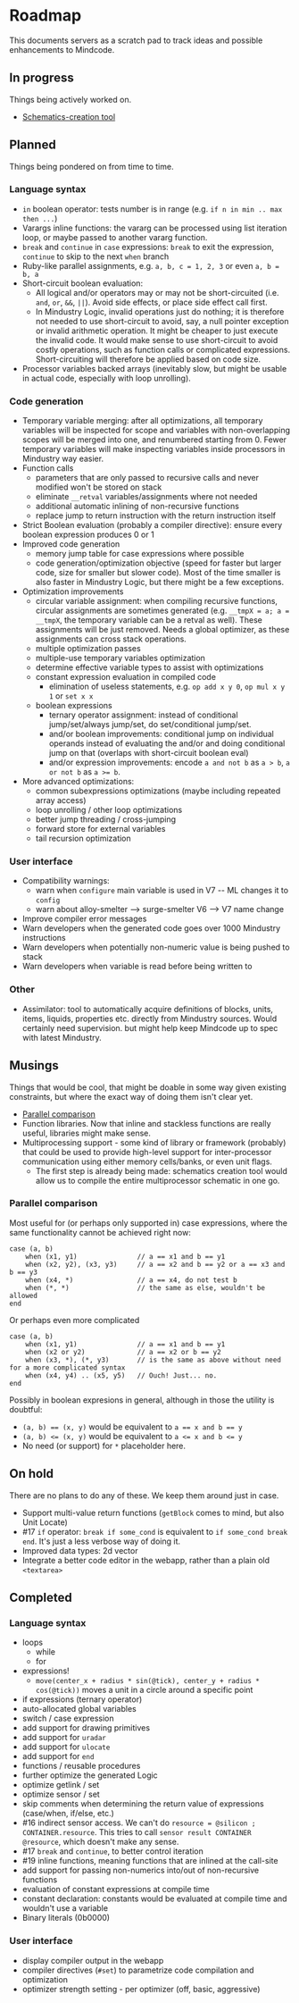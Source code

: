 ﻿# Roadmap

This documents servers as a scratch pad to track ideas and possible enhancements to Mindcode.

## In progress

Things being actively worked on.

 * [Schematics-creation tool](https://github.com/francois/mindcode/issues/90) 

## Planned

Things being pondered on from time to time.

### Language syntax

* `in` boolean operator: tests number is in range (e.g. `if n in min .. max then ...`)
* Varargs inline functions: the vararg can be processed using list iteration loop, or maybe passed to another vararg 
  function.
* `break` and `continue` in `case` expressions: `break` to exit the expression, `continue` to skip to the next `when`
  branch
* Ruby-like parallel assignments, e.g. `a, b, c = 1, 2, 3` or even `a, b = b, a`
* Short-circuit boolean evaluation:
  * All logical and/or operators may or may not be short-circuited (i.e. `and`, `or`, `&&`, `||`). Avoid side 
    effects, or place side effect call first.
  * In Mindustry Logic, invalid operations just do nothing; it is therefore not needed to use short-circuit to avoid, 
    say, a null pointer exception or invalid arithmetic operation. It might be cheaper to just execute the invalid code.
    It would make sense to use short-circuit to avoid costly operations, such as function calls or complicated
    expressions. Short-circuiting will therefore be applied based on code size. 
* Processor variables backed arrays (inevitably slow, but might be usable in actual code, especially with loop 
  unrolling).

### Code generation

* Temporary variable merging: after all optimizations, all temporary variables will be inspected for scope and
  variables with non-overlapping scopes will be merged into one, and renumbered starting from 0. Fewer temporary
  variables will make inspecting variables inside processors in Mindustry way easier.
* Function calls
  * parameters that are only passed to recursive calls and never modified won't be stored on stack
  * eliminate `__retval` variables/assignments where not needed
  * additional automatic inlining of non-recursive functions
  * replace jump to return instruction with the return instruction itself
* Strict Boolean evaluation (probably a compiler directive): ensure every boolean expression produces 0 or 1
* Improved code generation
  * memory jump table for case expressions where possible
  * code generation/optimization objective (speed for faster but larger code, size for smaller but slower code).
    Most of the time smaller is also faster in Mindustry Logic, but there might be a few exceptions.
* Optimization improvements
  * circular variable assignment: when compiling recursive functions, circular assignments are sometimes generated 
    (e.g. `__tmpX = a; a = __tmpX`, the temporary variable can be a retval as well). These assignments will be just 
    removed. Needs a global optimizer, as these assignments can cross stack operations.  
  * multiple optimization passes
  * multiple-use temporary variables optimization
  * determine effective variable types to assist with optimizations
  * constant expression evaluation in compiled code
    * elimination of useless statements, e.g. `op add x y 0`, `op mul x y 1` or `set x x`
  * boolean expressions
    * ternary operator assignment: instead of conditional jump/set/always jump/set, do set/conditional jump/set.
    * and/or boolean improvements: conditional jump on individual operands instead of evaluating the and/or and doing
      conditional jump on that (overlaps with short-circuit boolean eval)
    * and/or expression improvements: encode `a and not b` as `a > b`, `a or not b` as `a >= b`.
* More advanced optimizations:
  * common subexpressions optimizations (maybe including repeated array access)
  * loop unrolling / other loop optimizations
  * better jump threading / cross-jumping
  * forward store for external variables
  * tail recursion optimization

### User interface

* Compatibility warnings:
  * warn when `configure` main variable is used in V7 -- ML changes it to `config`
  * warn about alloy-smelter --> surge-smelter V6 --> V7 name change
* Improve compiler error messages
* Warn developers when the generated code goes over 1000 Mindustry instructions
* Warn developers when potentially non-numeric value is being pushed to stack
* Warn developers when variable is read before being written to

### Other

* Assimilator: tool to automatically acquire definitions of blocks, units, items, liquids, properties etc. 
  directly from Mindustry sources. Would certainly need supervision. but might help keep Mindcode up to spec with 
  latest Mindustry.

## Musings

Things that would be cool, that might be doable in some way given existing constraints,
but where the exact way of doing them isn't clear yet.

* [Parallel comparison](#parallel-comparison)
* Function libraries. Now that inline and stackless functions are really useful, libraries might make sense.
* Multiprocessing support - some kind of library or framework (probably) that could be used to
  provide high-level support for inter-processor communication using either memory cells/banks,
  or even unit flags.
  * The first step is already being made: schematics creation tool would allow us to compile
    the entire multiprocessor schematic in one go.

### Parallel comparison

Most useful for (or perhaps only supported in) case expressions, where the same functionality cannot be achieved right
now:

```
case (a, b)
    when (x1, y1)               // a == x1 and b == y1
    when (x2, y2), (x3, y3)     // a == x2 and b == y2 or a == x3 and b == y3
    when (x4, *)                // a == x4, do not test b
    when (*, *)                 // the same as else, wouldn't be allowed
end  
```

Or perhaps even more complicated

```
case (a, b)
    when (x1, y1)               // a == x1 and b == y1
    when (x2 or y2)             // a == x2 or b == y2
    when (x3, *), (*, y3)       // is the same as above without need for a more complicated syntax
    when (x4, y4) .. (x5, y5)   // Ouch! Just... no.
end  
```

Possibly in boolean expresions in general, although in those the utility is doubtful:

* `(a, b) == (x, y)` would be equivalent to `a == x and b == y`
* `(a, b) <= (x, y)` would be equivalent to `a <= x and b <= y`
* No need (or support) for `*` placeholder here.

## On hold

There are no plans to do any of these. We keep them around just in case.

* Support multi-value return functions (`getBlock` comes to mind, but also Unit Locate)
* #17 `if` operator: `break if some_cond` is equivalent to `if some_cond break end`. It's just a less verbose way of
  doing it.
* Improved data types: 2d vector
* Integrate a better code editor in the webapp, rather than a plain old `<textarea>`

## Completed

### Language syntax

* loops
    * while
    * for
* expressions!
    * `move(center_x + radius * sin(@tick), center_y + radius * cos(@tick))` moves a unit in a circle around a specific point
* if expressions (ternary operator)
* auto-allocated global variables
* switch / case expression
* add support for drawing primitives
* add support for `uradar`
* add support for `ulocate`
* add support for `end`
* functions / reusable procedures
* further optimize the generated Logic
* optimize getlink / set
* optimize sensor / set
* skip comments when determining the return value of expressions (case/when, if/else, etc.)
* #16 indirect sensor access. We can't do `resource = @silicon ; CONTAINER.resource`. This tries to call `sensor
  result CONTAINER @resource`, which doesn't make any sense.
* #17 `break` and `continue`, to better control iteration
* #19 inline functions, meaning functions that are inlined at the call-site
* add support for passing non-numerics into/out of non-recursive functions
* evaluation of constant expressions at compile time
* constant declaration: constants would be evaluated at compile time and wouldn't use a variable
* Binary literals (0b0000)

### User interface

* display compiler output in the webapp
* compiler directives (`#set`) to parametrize code compilation and optimization
* optimizer strength setting - per optimizer (off, basic, aggressive)
